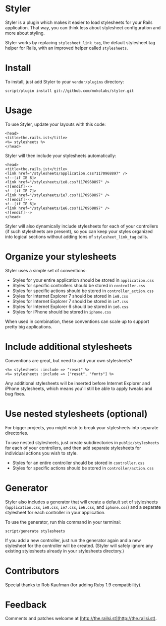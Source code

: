 Styler
======

Styler is a plugin which makes it easier to load stylesheets for your Rails application. That way, you can think less about stylesheet configuration and more about styling.

Styler works by replacing `stylesheet_link_tag`, the default stylesheet tag helper for Rails, with an improved helper called `stylesheets`.


Install
=======

To install, just add Styler to your `vendor/plugins` directory:

    script/plugin install git://github.com/mokolabs/styler.git


Usage
=====

To use Styler, update your layouts with this code:

    <head>
    <title>the.rails.ist</title>
    <%= stylesheets %>
    </head>

Styler will then include your stylesheets automatically:

    <head>
    <title>the.rails.ist</title>
    <link href="/stylesheets/application.css?1170968897" />
    <!--[if IE 8]>
    <link href="/stylesheets/ie8.css?1170968897" />
    <![endif]-->
    <!--[if IE 7]>
    <link href="/stylesheets/ie7.css?1170968897" />
    <![endif]-->
    <!--[if IE 6]>
    <link href="/stylesheets/ie6.css?1170968897" />
    <![endif]-->
    </head>

Styler will also dynamically include stylesheets for each of your controllers (if such stylesheets are present), so you can keep your styles organized into logical sections without adding tons of `stylesheet_link_tag` calls.


Organize your stylesheets
=========================

Styler uses a simple set of conventions:

- Styles for your entire application should be stored in `application.css`
- Styles for specific controllers should be stored in `controller.css`
- Styles for specific actions should be stored in `controller_action.css`
- Styles for Internet Explorer 7 should be stored in `ie8.css`
- Styles for Internet Explorer 7 should be stored in `ie7.css`
- Styles for Internet Explorer 6 should be stored in `ie6.css`
- Styles for iPhone should be stored in `iphone.css`

When used in combination, these conventions can scale up to support pretty
big applications.

Include additional stylesheets
==============================

Conventions are great, but need to add your own stylesheets?

    <%= stylesheets :include => "reset" %>
    <%= stylesheets :include => ["reset", "fonts"] %>

Any additional stylesheets will be inserted before Internet Explorer and iPhone stylesheets, which means you'll still be able to apply tweaks and bug fixes.


Use nested stylesheets (optional)
=================================

For bigger projects, you might wish to break your stylesheets into separate directories.

To use nested stylesheets, just create subdirectories in `public/stylesheets` for each of your controllers, and then add separate stylesheets for individual actions you wish to style.

- Styles for an entire controller should be stored in `controller.css`
- Styles for specific actions should be stored in `controller/action.css`


Generator
=========

Styler also includes a generator that will create a default set of stylesheets (`application.css`, `ie8.css`, `ie7.css`, `ie6.css`, and `iphone.css`) and a separate stylesheet for each controller in your application.

To use the generator, run this command in your terminal:

    script/generate stylesheets

If you add a new controller, just run the generator again and a new stylesheet for the controller will be created. (Styler will safely ignore any existing stylesheets already in your stylesheets directory.)


Contributors
============

Special thanks to Rob Kaufman (for adding Ruby 1.9 compatibility).


Feedback
========

Comments and patches welcome at [http://the.railsi.st](http://the.railsi.st).
